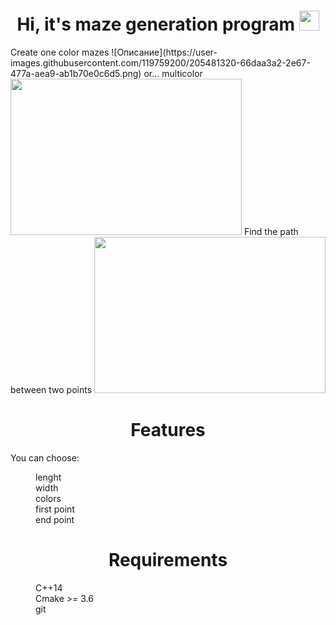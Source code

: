 <h1 align="center">Hi, it's maze generation program
<img src="https://github.com/blackcater/blackcater/raw/main/images/Hi.gif" height="32"/></h1>
Create one color mazes
![Описание](https://user-images.githubusercontent.com/119759200/205481320-66daa3a2-2e67-477a-aea9-ab1b70e0c6d5.png)
or... multicolor
<img src=https://user-images.githubusercontent.com/119759200/205481536-b78b1c87-99fc-4a22-b480-b9aeea348f56.png width="370" height="250">
Find the path between two points
<img src=https://user-images.githubusercontent.com/119759200/205481660-ac3a3366-085b-4b7d-9063-66f2c7ff56ec.png width="370" height="250">
<h1 align="center">Features </h1>
You can choose:
  <dl>
  <dd>lenght</dd>
  <dd>width</dd>
  <dd>colors</dd>
  <dd>first point</dd>
  <dd>end point</dd>
</dl>
<h1 align="center">Requirements </h1>
<dl>
  <dd>C++14 </dd>
  <dd>Cmake >= 3.6</dd>
  <dd>git</dd>
</dl>

